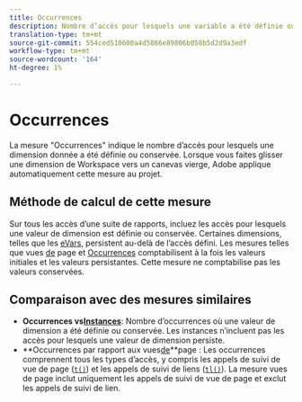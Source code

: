 ```yaml
---
title: Occurrences
description: Nombre d’accès pour lesquels une variable a été définie ou conservée.
translation-type: tm+mt
source-git-commit: 554ced510600a4d5866e89806b058b5d2d9a3edf
workflow-type: tm+mt
source-wordcount: '164'
ht-degree: 1%

---
```



# Occurrences

La mesure &quot;Occurrences&quot; indique le nombre d’accès pour lesquels une dimension donnée a été définie ou conservée. Lorsque vous faites glisser une dimension de Workspace vers un canevas vierge, Adobe applique automatiquement cette mesure au projet.

## Méthode de calcul de cette mesure

Sur tous les accès d’une suite de rapports, incluez les accès pour lesquels une valeur de dimension est définie ou conservée. Certaines dimensions, telles que les [eVars](../dimensions/evar.md), persistent au-delà de l’accès défini. Les mesures telles que vues [de](page-views.md) page et [Occurrences](occurrences.md) comptabilisent à la fois les valeurs initiales et les valeurs persistantes. Cette mesure ne comptabilise pas les valeurs conservées.

## Comparaison avec des mesures similaires

* **Occurrences vs[Instances](instances.md)**: Nombre d’occurrences où une valeur de dimension a été définie ou conservée. Les instances n’incluent pas les accès pour lesquels une valeur de dimension persiste.
* **Occurrences par rapport aux vues[de](page-views.md)**page : Les occurrences comprennent tous les types d’accès, y compris les appels de suivi de vue de page ([`t()`](/help/implement/vars/functions/t-method.md)) et les appels de suivi de liens ([`tl()`](/help/implement/vars/functions/tl-method.md)). La mesure vues de page inclut uniquement les appels de suivi de vue de page et exclut les appels de suivi de lien.